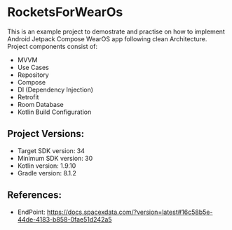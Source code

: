 # RocketsForWearOs

This is an example project to demostrate and practise on how to implement Android Jetpack Compose WearOS app following clean Architecture.
Project components consist of:
  * MVVM
  * Use Cases
  * Repository
  * Compose
  * DI (Dependency Injection)
  * Retrofit
  * Room Database
  * Kotlin Build Configuration 

## Project Versions:
  * Target SDK version: 34
  * Minimum SDK version: 30
  * Kotlin version: 1.9.10
  * Gradle version: 8.1.2

## References:
 * EndPoint: https://docs.spacexdata.com/?version=latest#16c58b5e-44de-4183-b858-0fae51d242a5
